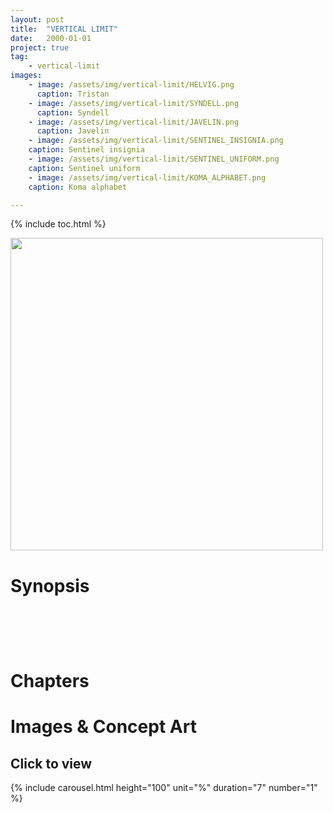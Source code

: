 ```yaml
---
layout: post
title:  "VERTICAL LIMIT"
date:   2000-01-01
project: true
tag:
    - vertical-limit
images: 
    - image: /assets/img/vertical-limit/HELVIG.png
      caption: Tristan
    - image: /assets/img/vertical-limit/SYNDELL.png
      caption: Syndell
    - image: /assets/img/vertical-limit/JAVELIN.png
      caption: Javelin
    - image: /assets/img/vertical-limit/SENTINEL_INSIGNIA.png
    caption: Sentinel insignia
    - image: /assets/img/vertical-limit/SENTINEL_UNIFORM.png
    caption: Sentinel uniform
    - image: /assets/img/vertical-limit/KOMA_ALPHABET.png
    caption: Koma alphabet

---
```

{% include toc.html %}

<img width="500vw" src="{{ site.url }}/assets/img/vertical-limit/LOGO.png"/>



# Synopsis

<h2>

<br/><br/>

</h2>



# Chapters

# Images & Concept Art
<h2>Click to view</h2>

{% include carousel.html height="100" unit="%" duration="7" number="1" %}

